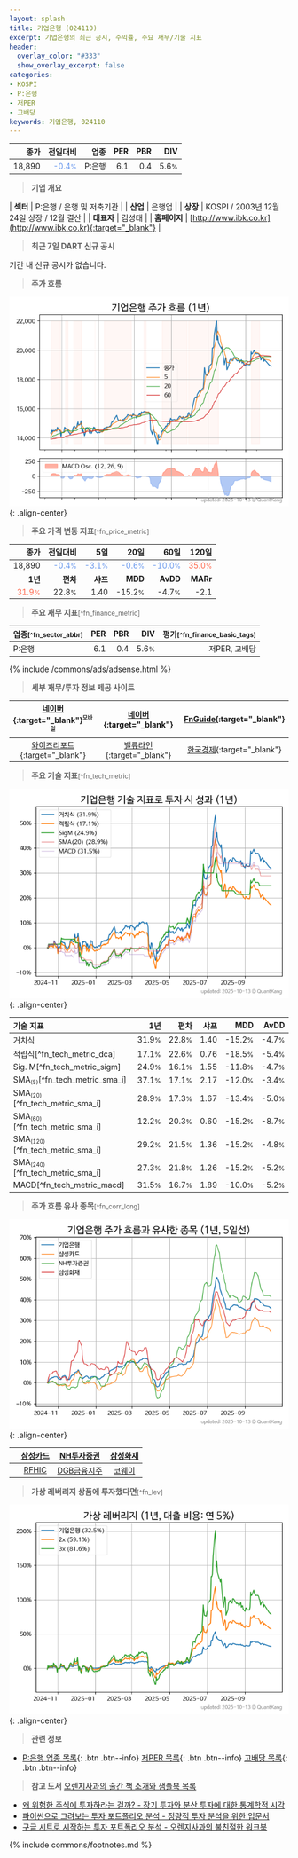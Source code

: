 ```yaml
---
layout: splash
title: 기업은행 (024110)
excerpt: 기업은행의 최근 공시, 수익률, 주요 재무/기술 지표
header:
  overlay_color: "#333"
  show_overlay_excerpt: false
categories:
- KOSPI
- P:은행
- 저PER
- 고배당
keywords: 기업은행, 024110
---
```


| **종가** | **전일대비** | **업종** | **PER** | **PBR** | **DIV** |
| -------: | -----------: | -------: | ------: | ------: | ------: |
| 18,890 | <span style="color: cornflowerblue">-0.4<small>%</small></span> | P:은행 | 6.1 | 0.4 | 5.6<small>%</small> |

<!-- more -->


> **기업 개요**<a id="company"></a>

| <span style="white-space:nowrap;">**섹터**</span> | P:은행 / 은행 및 저축기관 |
| <span style="white-space:nowrap;">**산업**</span> | 은행업 |
| <span style="white-space:nowrap;">**상장**</span> | KOSPI / 2003년 12월 24일 상장 / 12월 결산 |
| <span style="white-space:nowrap;">**대표자**</span> | 김성태 |
| <span style="white-space:nowrap;">**홈페이지**</span> | [http://www.ibk.co.kr](http://www.ibk.co.kr){:target="_blank"} |


> **최근 7일 DART 신규 공시**<a id="dart"></a>

기간 내 신규 공시가 없습니다.


> **주가 흐름**<a id="price"></a>

![024110](/stock/images/024110.png){: .align-center}


> **주요 가격 변동 지표**<small>[^fn_price_metric]</small>

| **종가** | **전일대비** | **5일** | **20일** | **60일** | **120일** |
| -------: | -----------: | ------: | -------: | -------: | --------: |
| 18,890 | <span style="color: cornflowerblue">-0.4<small>%</small></span> | <span style="color: cornflowerblue">-3.1<small>%</small></span> | <span style="color: cornflowerblue">-0.6<small>%</small></span> | <span style="color: cornflowerblue">-10.0<small>%</small></span> | <span style="color: tomato">35.0<small>%</small></span> |
| **1년** | **편차** | **샤프** | **MDD** | **AvDD** | **MARr** |
| <span style="color: tomato">31.9<small>%</small></span> | 22.8<small>%</small> | 1.40 | -15.2<small>%</small> | -4.7<small>%</small> | -2.1 |


> **주요 재무 지표**<small>[^fn_finance_metric]</small>

| **업종**<small>[^fn_sector_abbr]</small> | **PER** | **PBR** | **DIV** | **평가**<small>[^fn_finance_basic_tags]</small> |
| :--------------------------------------- | ------: | ------: | ------: | ----------------------------------------------: |
| P:은행 | 6.1 | 0.4 | 5.6<small>%</small> | 저PER, 고배당 |



{% include /commons/ads/adsense.html %}

> **세부 재무/투자 정보 제공 사이트**

| [네이버](https://m.stock.naver.com/domestic/stock/024110/finance/summary){:target="_blank"}<sup><small>모바일</small></sup> | [네이버](https://finance.naver.com/item/coinfo.naver?code=024110){:target="_blank"} | [FnGuide](https://comp.fnguide.com/SVO2/ASP/SVD_Invest.asp?gicode=A024110&MenuYn=Y){:target="_blank"} |
| :---: | :---: | :---: |
| [와이즈리포트](https://comp.wisereport.co.kr/company/c1040001.aspx?cmp_cd=024110){:target="_blank"} | [밸류라인](https://www.valueline.co.kr/finance/summary/024110){:target="_blank"} | [한국경제](https://markets.hankyung.com/stock/024110/financial-summary){:target="_blank"} |


> **주요 기술 지표**<small>[^fn_tech_metric]</small>


![024110](/stock/images/024110_tech.png){: .align-center}

| **기술 지표** | **1년** | **편차** | **샤프** | **MDD** | **AvDD** |
| :------------ | ------: | -----------: | -------: | ------: | -------: |
| 거치식 | 31.9<small>%</small> | 22.8<small>%</small> | 1.40 | -15.2<small>%</small> | -4.7<small>%</small> |
| 적립식[^fn_tech_metric_dca] | 17.1<small>%</small> | 22.6<small>%</small> | 0.76 | -18.5<small>%</small> | -5.4<small>%</small> |
| Sig. M[^fn_tech_metric_sigm] | 24.9<small>%</small> | 16.1<small>%</small> | 1.55 | -11.8<small>%</small> | -4.7<small>%</small> |
| SMA<small><sub>(5)</sub></small>[^fn_tech_metric_sma_i] | 37.1<small>%</small> | 17.1<small>%</small> | 2.17 | -12.0<small>%</small> | -3.4<small>%</small> |
| SMA<small><sub>(20)</sub></small>[^fn_tech_metric_sma_i] | 28.9<small>%</small> | 17.3<small>%</small> | 1.67 | -13.4<small>%</small> | -5.0<small>%</small> |
| SMA<small><sub>(60)</sub></small>[^fn_tech_metric_sma_i] | 12.2<small>%</small> | 20.3<small>%</small> | 0.60 | -15.2<small>%</small> | -8.7<small>%</small> |
| SMA<small><sub>(120)</sub></small>[^fn_tech_metric_sma_i] | 29.2<small>%</small> | 21.5<small>%</small> | 1.36 | -15.2<small>%</small> | -4.8<small>%</small> |
| SMA<small><sub>(240)</sub></small>[^fn_tech_metric_sma_i] | 27.3<small>%</small> | 21.8<small>%</small> | 1.26 | -15.2<small>%</small> | -5.2<small>%</small> |
| MACD[^fn_tech_metric_macd] | 31.5<small>%</small> | 16.7<small>%</small> | 1.89 | -10.0<small>%</small> | -5.2<small>%</small> |


> **주가 흐름 유사 종목**<a id="corr"></a><small>[^fn_corr_long]</small>

![024110](/stock/images/024110_corr.png){: .align-center}

|       | [삼성카드](/029780/) | [NH투자증권](/005940/) | [삼성화재](/000810/) |
| :---: | :------------------------------------: | :------------------------------------: | :------------------------------------: |
|       | [RFHIC](/218410/) | [DGB금융지주](/139130/) | [코웨이](/021240/) |


> **가상 레버리지 상품에 투자했다면**<a id="2x"></a><small>[^fn_lev]</small>

![024110](/stock/images/024110_2x.png){: .align-center}


> **관련 정보**

- [P:은행 업종 목록](/stats/sector/kospi_업종_은행_종목/){: .btn .btn--info} [저PER 목록](/fn/fn_low_per/){: .btn .btn--info} [고배당 목록](/fn/fn_high_div/){: .btn .btn--info}

> **참고 도서** [오렌지사과의 출간 책 소개와 샘플북 목록](https://kongdori.tistory.com/691)

- [왜 위험한 주식에 투자하라는 걸까? - 장기 투자와 분산 투자에 대한 통계학적 시각](https://kongdori.tistory.com/421)
- [파이썬으로 그려보는 투자 포트폴리오 분석  - 정량적 투자 분석을 위한 입문서](https://kongdori.tistory.com/643)
- [구글 시트로 시작하는 투자 포트폴리오 분석 - 오렌지사과의 불친절한 워크북](https://kongdori.tistory.com/449)


{% include commons/footnotes.md %}